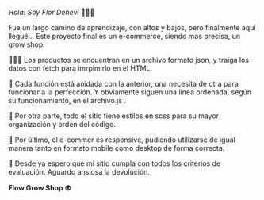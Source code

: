 <i>Hola! Soy Flor Denevi</i> 🙋🏻‍♀️

Fue un largo camino de aprendizaje, con altos y bajos, pero finalmente aquí llegué... Este proyecto final es un e-commerce, siendo mas precisa, un grow shop.

👩🏻‍💻 Los productos se encuentran en un archivo formato json, y traiga los datos con fetch para imrpimirlo en el HTML.


🔸 Cada función está anidada con la anterior, una necesita de otra para funcionar a la perfección. Y obviamente siguen una linea ordenada, según su funcionamiento, en el archivo.js .


🔹 Por otra parte, todo el sitio tiene estilos en scss para su mayor organización y orden del código.


📱 Por último, el e-commer es responsive, pudiendo utilizarse de igual manera tanto en formato mobile como desktop de forma correcta.


📓 Desde ya espero que mi sitio cumpla con todos los criterios de evaluación. Aguardo ansiosa la devolución.

<b>Flow Grow Shop</b> 👽 <br>
